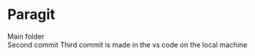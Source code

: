# Paragit
Main folder
</br>
Second commit 
Third commit is made in the vs code on the local machine
